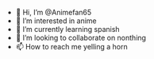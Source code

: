 - 👋 Hi, I’m @Animefan65
- 👀 I’m interested in anime
- 🌱 I’m currently learning spanish
- 💞️ I’m looking to collaborate on nonthing
- 📫 How to reach me yelling a horn

<!---
Animefan65/Animefan65 is a ✨ special ✨ repository because its `README.md` (this file) appears on your GitHub profile.
You can click the Preview link to take a look at your changes.
--->
